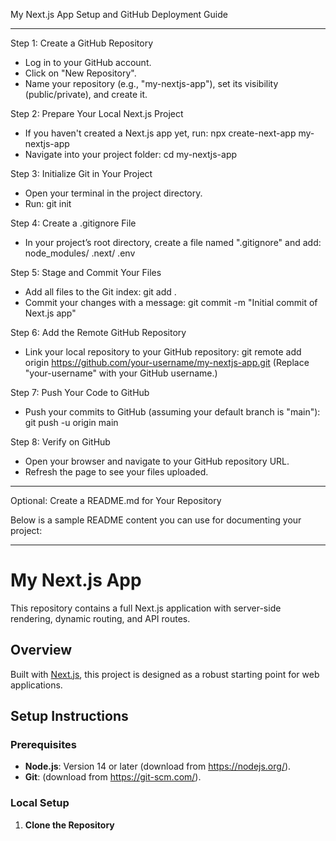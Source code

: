 My Next.js App Setup and GitHub Deployment Guide

--------------------------------------------------
Step 1: Create a GitHub Repository
- Log in to your GitHub account.
- Click on "New Repository".
- Name your repository (e.g., "my-nextjs-app"), set its visibility (public/private), and create it.

Step 2: Prepare Your Local Next.js Project
- If you haven't created a Next.js app yet, run:
  npx create-next-app my-nextjs-app
- Navigate into your project folder:
  cd my-nextjs-app

Step 3: Initialize Git in Your Project
- Open your terminal in the project directory.
- Run:
  git init

Step 4: Create a .gitignore File
- In your project’s root directory, create a file named ".gitignore" and add:
  node_modules/
  .next/
  .env

Step 5: Stage and Commit Your Files
- Add all files to the Git index:
  git add .
- Commit your changes with a message:
  git commit -m "Initial commit of Next.js app"

Step 6: Add the Remote GitHub Repository
- Link your local repository to your GitHub repository:
  git remote add origin https://github.com/your-username/my-nextjs-app.git
  (Replace "your-username" with your GitHub username.)

Step 7: Push Your Code to GitHub
- Push your commits to GitHub (assuming your default branch is "main"):
  git push -u origin main

Step 8: Verify on GitHub
- Open your browser and navigate to your GitHub repository URL.
- Refresh the page to see your files uploaded.

--------------------------------------------------
Optional: Create a README.md for Your Repository

Below is a sample README content you can use for documenting your project:

--------------------------------------------------
# My Next.js App

This repository contains a full Next.js application with server-side rendering, dynamic routing, and API routes.

## Overview

Built with [Next.js](https://nextjs.org/), this project is designed as a robust starting point for web applications.

## Setup Instructions

### Prerequisites
- **Node.js**: Version 14 or later (download from https://nodejs.org/).
- **Git**: (download from https://git-scm.com/).

### Local Setup
1. **Clone the Repository**
